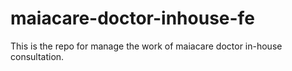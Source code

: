 # maiacare-doctor-inhouse-fe
This is the repo for manage the work of maiacare doctor in-house consultation.
   

   